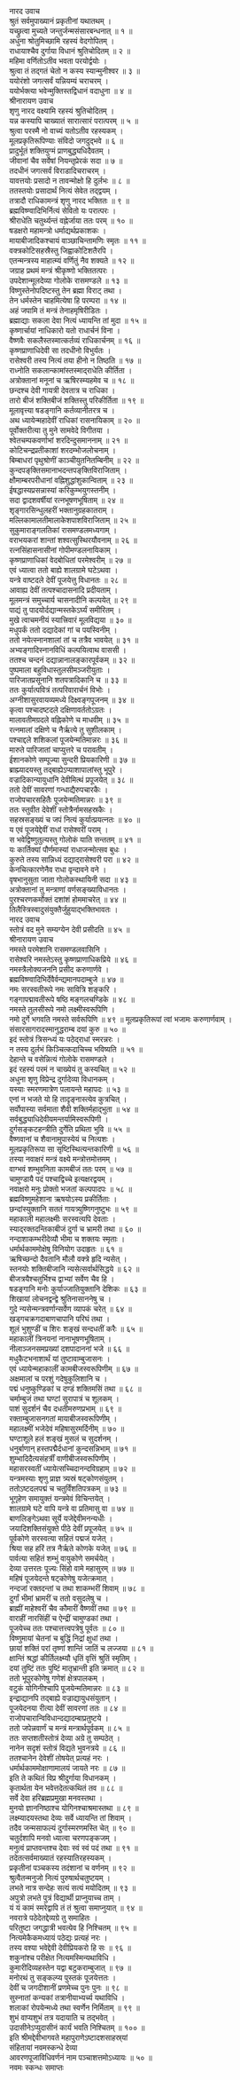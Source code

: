 नारद उवाच  
श्रुतं सर्वमुपाख्यानं प्रकृतीनां यथातथम् ।  
यच्छ्रुत्वा मुच्यते जन्तुर्जन्मसंसारबन्धनात् ॥ १ ॥  
अधुना श्रोतुमिच्छामि रहस्यं वेदगोपितम् ।  
राधायाश्चैव दुर्गाया विधानं श्रुतिचोदितम् ॥ २ ॥  
महिमा वर्णितोऽतीव भवता परयोर्द्वयोः ।  
श्रुत्वा तं तद्‌गतं चेतो न कस्य स्यान्मुनीश्वर ॥ ३ ॥  
ययोरंशो जगत्सर्वं यन्नियम्यं चराचरम् ।  
ययोर्भक्त्या भवेन्मुक्तिस्तद्विधानं वदाधुना ॥ ४ ॥  
श्रीनारायण उवाच  
शृणु नारद वक्ष्यामि रहस्यं श्रुतिचोदितम् ।  
यन्न कस्यापि चाख्यातं सारात्सारं परात्परम् ॥ ५ ॥  
श्रुत्वा परस्मै नो वाच्यं यतोऽतीव रहस्यकम् ।  
मूलप्रकृतिरूपिण्याः संविदो जगदुद्भवे ॥ ६ ॥  
प्रादुर्भूतं शक्तियुग्मं प्राणबुद्ध्यधिदैवतम् ।  
जीवानां चैव सर्वेषां नियन्तृप्रेरकं सदा ॥ ७ ॥  
तदधीनं जगत्सर्वं विराडादिचराचरम् ।  
यावत्तयोः प्रसादो न तावन्मोक्षो हि दुर्लभः ॥ ८ ॥  
ततस्तयोः प्रसादार्थं नित्यं सेवेत तद्द्वयम् ।  
तत्रादौ राधिकामन्त्रं शृणु नारद भक्तितः ॥ ९ ॥  
ब्रह्मविष्ण्वादिभिर्नित्यं सेवितो यः परात्परः ।  
श्रीराधेति चतुर्थ्यन्तं वह्नेर्जाया ततः परम् ॥ १० ॥  
षडक्षरो महामन्त्रो धर्माद्यर्थप्रकाशकः ।  
मायाबीजादिकश्चायं वाञ्छाचिन्तामणिः स्मृतः ॥ ११ ॥  
वक्त्रकोटिसहस्रैस्तु जिह्वाकोटिशतैरपि ।  
एतन्मन्त्रस्य माहात्म्यं वर्णितुं नैव शक्यते ॥ १२ ॥  
जग्राह प्रथमं मन्त्रं श्रीकृष्णो भक्तितत्परः ।  
उपदेशान्मूलदेव्या गोलोके रासमण्डले ॥ १३ ॥  
विष्णुस्तेनोपदिष्टस्तु तेन ब्रह्मा विराट् तथा ।  
तेन धर्मस्तेन चाहमित्येषा हि परम्परा ॥ १४ ॥  
अहं जपामि तं मन्त्रं तेनाहमृषिरीडितः ।  
ब्रह्माद्याः सकला देवा नित्यं ध्यायन्ति तां मुदा ॥ १५ ॥  
कृष्णार्चायां नाधिकारो यतो राधार्चनं विना ।  
वैष्णवैः सकलैस्तस्मात्कर्तव्यं राधिकार्चनम् ॥ १६ ॥  
कृष्णप्राणाधिदेवी सा तदधीनो विभुर्यतः ।  
रासेश्वरी तस्य नित्यं तया हीनो न तिष्ठति ॥ १७ ॥  
राध्नोति सकलान्कामांस्तस्माद्‌राधेति कीर्तिता ।  
अत्रोक्तानां मनूनां च ऋषिरस्म्यहमेव च ॥ १८ ॥  
छन्दश्च देवी गायत्री देवतात्र च राधिका ।  
तारो बीजं शक्तिबीजं शक्तिस्तु परिकीर्तिता ॥ १९ ॥  
मूलावृत्त्या षडङ्‌गानि कर्तव्यानीतरत्र च ।  
अथ ध्यायेन्महादेवीं राधिकां रासनायिकाम् ॥ २० ॥  
पूर्वोक्तरीत्या तु मुने सामवेदे विगीतया ।  
श्वेतचम्पकवर्णाभां शरदिन्दुसमाननाम् ॥ २१ ॥  
कोटिचन्द्रप्रतीकाशां शरदम्भोजलोचनाम् ।  
बिम्बाधरां पृथुश्रोणीं काञ्चीयुतनितम्बिनीम् ॥ २२ ॥  
कुन्दपङ्‌क्तिसमानाभदन्तपङ्‌क्तिविराजिताम् ।  
क्षौमाम्बरपरीधानां वह्निशुद्धांशुकान्विताम् ॥ २३ ॥  
ईषद्धास्यप्रसन्नास्यां करिकुम्भयुगस्तनीम् ।  
सदा द्वादशवर्षीयां रत्नभूषणभूषिताम् ॥ २४ ॥  
शृङ्‌गारसिन्धुलहरीं भक्तानुग्रहकातराम् ।  
मल्लिकामालतीमालाकेशपाशविराजिताम् ॥ २५ ॥  
सुकुमाराङ्‌गलतिकां रासमण्डलमध्यगाम् ।  
वराभयकरां शान्तां शश्वत्सुस्थिरयौवनाम् ॥ २६ ॥  
रत्नसिंहासनासीनां गोपीमण्डलनायिकाम् ।  
कृष्णप्राणाधिकां वेदबोधितां परमेश्वरीम् ॥ २७ ॥  
एवं ध्यात्वा ततो बाह्ये शालग्रामे घटेऽथवा ।  
यन्त्रे वाष्टदले देवीं पूजयेत्तु विधानतः ॥ २८ ॥  
आवाह्य देवीं तत्पश्चादासनादि प्रदीयताम् ।  
मूलमन्त्रं समुच्चार्य चासनादीनि कल्पयेत् ॥ २९ ॥  
पाद्यं तु पादयोर्दद्यान्मस्तकेऽर्घ्यं समीरितम् ।  
मुखे त्वाचमनीयं स्यात्त्रिवारं मूलविद्यया ॥ ३० ॥  
मधुपर्कं ततो दद्यादेकां गां च पयस्विनीम् ।  
ततो नयेत्स्नानशालां तां च तत्रैव भावयेत् ॥ ३१ ॥  
अभ्यङ्‌गादिस्नानविधिं कल्पयित्वाथ वाससी ।  
ततश्च चन्दनं दद्यान्नानालङ्‌कारपूर्वकम् ॥ ३२ ॥  
पुष्पमाला बहुविधास्तुलसीमञ्जरीयुताः ।  
पारिजातप्रसूनानि शतपत्रादिकानि च ॥ ३३ ॥  
ततः कुर्यात्पवित्रं तत्परिवारार्चनं विभोः ।  
अग्नीशासुरवायव्यमध्ये दिक्ष्वङ्‌गपूजनम् ॥ ३४ ॥  
कृत्वा पश्चादष्टदले दक्षिणावर्ततोऽग्रतः ।  
मालावतीमग्रदले वह्निकोणे च माधवीम् ॥ ३५ ॥  
रत्नमालां दक्षिणे च नैर्ऋत्ये तु सुशीलकाम् ।  
पश्चाद्दले शशिकलां पूजयेन्मतिमान्नरः ॥ ३६ ॥  
मारुते पारिजातां चाप्युत्तरे च परावतीम् ।  
ईशानकोणे सम्पूज्या सुन्दरी प्रियकारिणी ॥ ३७ ॥  
ब्राह्म्यादयस्तु तद्बाह्येऽप्याशापालांस्तु भूपुरे ।  
वज्रादिकान्यायुधानि देवीमित्थं प्रपूजयेत् ॥ ३८ ॥  
ततो देवीं सावरणां गन्धाद्यैरुपचारकैः ।  
राजोपचारसहितैः पूजयेन्मतिमान्नरः ॥ ३९ ॥  
ततः स्तुवीत देवेशीं स्तोत्रैर्नामसहस्रकैः ।  
सहस्रसङ्ख्यं च जपं नित्यं कुर्यात्प्रयत्नतः ॥ ४० ॥  
य एवं पूजयेद्देवीं राधां रासेश्वरीं पराम् ।  
स भवेद्विष्णुतुल्यस्तु गोलोकं याति सन्ततम् ॥ ४१ ॥  
यः कार्तिक्यां पौर्णमास्यां राधाजन्मोत्सव बुधः ।  
कुरुते तस्य सान्निध्यं दद्याद्‌रासेश्वरी परा ॥ ४२ ॥  
केनचित्कारणेनैव राधा वृन्दावने वने ।  
वृषभानुसुता जाता गोलोकस्थायिनी सदा ॥ ४३ ॥  
अत्रोक्तानां तु मन्त्राणां वर्णसङ्ख्याविधानतः ।  
पुरश्चरणकर्मोक्तं दशांशं होममाचरेत् ॥ ४४ ॥  
तिलैस्त्रिस्वादुसंयुक्तैर्जुहुयाद्भक्तिभावतः ।  
नारद उवाच  
स्तोत्रं वद मुने सम्यग्येन देवी प्रसीदति ॥ ४५ ॥  
श्रीनारायण उवाच  
नमस्ते परमेशानि रासमण्डलवासिनि ।  
रासेश्वरि नमस्तेऽस्तु कृष्णप्राणाधिकप्रिये ॥ ४६ ॥  
नमस्त्रैलोक्यजननि प्रसीद करुणार्णवे ।  
ब्रह्मविष्ण्वादिभिर्देवैर्वन्द्यमानपदाम्बुजे ॥ ४७ ॥  
नमः सरस्वतीरूपे नमः सावित्रि शङ्‌करि ।  
गङ्‌गापद्मावतीरूपे षष्ठि मङ्‌गलचण्डिके ॥ ४८ ॥  
नमस्ते तुलसीरूपे नमो लक्ष्मीस्वरूपिणि ।  
नमो दुर्गे भगवति नमस्ते सर्वरूपिणि ॥ ४९ ॥
मूलप्रकृतिरूपां त्वां भजामः करुणार्णवाम् ।  
संसारसागरादस्मानुद्धराम्ब दयां कुरु ॥ ५० ॥  
इदं स्तोत्रं त्रिसन्ध्यं यः पठेद्‌राधां स्मरन्नरः ।  
न तस्य दुर्लभं किञ्चित्कदाचिच्च भविष्यति ॥ ५१ ॥  
देहान्ते च वसेन्नित्यं गोलोके रासमण्डले ।  
इदं रहस्यं परमं न चाख्येयं तु कस्यचित् ॥ ५२ ॥  
अधुना शृणु विप्रेन्द्र दुर्गादेव्या विधानकम् ।  
यस्याः स्मरणमात्रेण पलायन्ते महापदः ॥ ५३ ॥  
एनां न भजते यो हि तादृङ्‌नास्त्येव कुत्रचित् ।  
सर्वोपास्या सर्वमाता शैवी शक्तिर्महाद्‌भुता ॥ ५४ ॥  
सर्वबुद्ध्याधिदेवीयमन्तर्यामिस्वरूपिणी ।  
दुर्गसङ्‌कटहन्त्रीति दुर्गेति प्रथिता भुवि ॥ ५५ ॥  
वैष्णवानां च शैवानामुपास्येयं च नित्यशः ।  
मूलप्रकृतिरूपा सा सृष्टिस्थित्यन्तकारिणी ॥ ५६ ॥  
तस्या नवाक्षरं मन्त्रं वक्ष्ये मन्त्रोत्तमोत्तमम् ।  
वाग्भवं शम्भुवनिता कामबीजं ततः परम् ॥ ५७ ॥  
चामुण्डायै पदं पश्चाद्विच्चे इत्यक्षरद्वयम् ।  
नवाक्षरो मनुः प्रोक्तो भजतां कल्पपादपः ॥ ५८ ॥  
ब्रह्मविष्णुमहेशाना ऋषयोऽस्य प्रकीर्तिताः ।  
छन्दांस्युक्तानि सततं गायत्र्युष्णिगनुष्टुभः ॥ ५९ ॥  
महाकाली महालक्ष्मीः सरस्वत्यपि देवताः ।  
स्याद्‌रक्तदन्तिकाबीजं दुर्गा च भ्रामरी तथा ॥ ६० ॥  
नन्दाशाकम्भरीदेव्यौ भीमा च शक्तयः स्मृताः ।  
धर्मार्थकाममोक्षेषु विनियोग उदाहृतः ॥ ६१ ॥  
ऋषिच्छन्दो दैवतानि मौलौ वक्त्रे हृदि न्यसेत् ।  
स्तनयोः शक्तिबीजानि न्यसेत्सर्वार्थसिद्धये ॥ ६२ ॥  
बीजत्रयैश्चतुर्भिश्च द्वाभ्यां सर्वेण चैव हि ।  
षडङ्‌गानि मनोः कुर्याज्जातियुक्तानि देशिकः ॥ ६३ ॥  
शिखायां लोचनद्वन्द्वे श्रुतिनासाननेषु च ।  
गुदे न्यसेन्मन्त्रवर्णान्सर्वेण व्यापकं चरेत् ॥ ६४ ॥  
खड्गचक्रगदाबाणचापानि परिघं तथा ।  
शूलं भुशुण्डीं च शिरः शङ्‌खं सन्दधतीं करैः ॥ ६५ ॥  
महाकालीं त्रिनयनां नानाभूषणभूषिताम् ।  
नीलाञ्जनसमप्रख्यां दशपादाननां भजे ॥ ६६ ॥  
मधुकैटभनाशार्थं यां तुष्टावाम्बुजासनः ।  
एवं ध्यायेन्महाकालीं कामबीजस्वरूपिणीम् ॥ ६७ ॥  
अक्षमालां च परशुं गदेषुकुलिशानि च ।  
पद्मं धनुष्कुण्डिकां च दण्डं शक्तिमसिं तथा ॥ ६८ ॥  
चर्माम्बुजं तथा घण्टां सुरापात्रं च शूलकम् ।  
पाशं सुदर्शनं चैव दधतीमरुणप्रभाम् ॥ ६९ ॥  
रक्ताम्बुजासनगतां मायाबीजस्वरूपिणीम् ।  
महालक्ष्मीं भजेदेवं महिषासुरमर्दिनीम् ॥ ७० ॥  
घण्टाशूले हलं शङ्‌खं मुसलं च सुदर्शनम् ।  
धनुर्बाणान् हस्तपद्मैर्दधानां कुन्दसन्निभाम् ॥ ७१ ॥  
शुम्भादिदैत्यसंहर्त्रीं वाणीबीजस्वरूपिणीम् ।  
महासरस्वतीं ध्यायेत्सच्चिदानन्दविग्रहाम् ॥ ७२ ॥  
यन्त्रमस्याः शृणु प्राज्ञ त्र्यस्रं षट्कोणसंयुतम् ।  
ततोऽष्टदलपद्मं च चतुर्विंशतिपत्रकम् ॥ ७३ ॥  
भूगृहेण समायुक्तं यन्त्रमेवं विचिन्तयेत् ।  
शालग्रामे घटे वापि यन्त्रे वा प्रतिमासु वा ॥ ७४ ॥  
बाणलिङ्‌गेऽथवा सूर्ये यजेद्देवीमनन्यधीः ।  
जयादिशक्तिसंयुक्ते पीठे देवीं प्रपूजयेत् ॥ ७५ ॥  
पूर्वकोणे सरस्वत्या सहितं पद्मजं यजेत् ।  
श्रिया सह हरिं तत्र नैर्ऋते कोणके यजेत् ॥ ७६ ॥  
पार्वत्या सहितं शम्भुं वायुकोणे समर्चयेत् ।  
देव्या उत्तरतः पूज्यः सिंहो वामे महासुरम् ॥ ७७ ॥  
महिषं पूजयेदन्ते षट्कोणेषु यजेत्क्रमात् ।  
नन्दजां रक्तदन्तां च तथा शाकम्भरीं शिवाम् ॥ ७८ ॥  
दुर्गां भीमां भ्रामरीं च ततो वसुदलेषु च ।  
ब्राह्मीं माहेश्वरीं चैव कौमारीं वैष्णवीं तथा ॥ ७९ ॥  
वाराहीं नारसिंहीं च ऐन्द्रीं चामुण्डकां तथा ।  
पूजयेच्च ततः पश्चात्तत्त्वपत्रेषु पूर्वतः ॥ ८० ॥  
विष्णुमायां चेतनां च बुद्धिं निद्रां क्षुधां तथा ।  
छायां शक्तिं परां तृष्णां शान्तिं जातिं च लज्जया ॥ ८१ ॥  
क्षान्तिं श्रद्धां कीर्तिलक्ष्म्यौ धृतिं वृत्तिं श्रुतिं स्मृतिम् ।  
दयां तुष्टिं ततः पुष्टिं मातृभ्रान्ती इति क्रमात् ॥ ८२ ॥  
ततो भूपुरकोणेषु गणेशं क्षेत्रपालकम् ।  
वटुकं योगिनीश्चापि पूजयेन्मतिमान्नरः ॥ ८३ ॥  
इन्द्राद्यानपि तद्‌बाह्ये वज्राद्यायुधसंयुतान् ।  
पूजयेदनया रीत्या देवीं सावरणां ततः ॥ ८४ ॥  
राजोपचारान्विविधान्दद्यादम्बाप्रतुष्टये ।  
ततो जपेन्नवार्णं च मन्त्रं मन्त्रार्थपूर्वकम् ॥ ८५ ॥  
ततः सप्तशतीस्तोत्रं देव्या अग्रे तु सम्पठेत् ।  
नानेन सदृशं स्तोत्रं विद्यते भुवनत्रये ॥ ८६ ॥  
ततश्चानेन देवेशीं तोषयेत् प्रत्यहं नरः ।  
धर्मार्थकाममोक्षाणामालयं जायते नरः ॥ ८७ ॥  
इति ते कथितं विप्र श्रीदुर्गाया विधानकम् ।  
कृतार्थता येन भवेत्तदेतत्कथितं तव ॥ ८८ ॥  
सर्वे देवा हरिब्रह्मप्रमुखा मनवस्तथा ।  
मुनयो ज्ञाननिष्ठाश्च योगिनश्चाश्रमास्तथा ॥ ८९ ॥  
लक्ष्म्यादयस्तथा देव्यः सर्वे ध्यायन्ति तां शिवाम् ।  
तदैव जन्मसाफल्यं दुर्गास्मरणमस्ति चेत् ॥ ९० ॥  
चतुर्दशापि मनवो ध्यात्वा चरणपङ्‌कजम् ।  
मनुत्वं प्राप्तवन्तश्च देवाः स्वं स्वं पदं तथा ॥ ९१ ॥  
तदेतत्सर्वमाख्यातं रहस्यातिरहस्यकम् ।  
प्रकृतीनां पञ्चकस्य तदंशानां च वर्णनम् ॥ ९२ ॥  
श्रुत्वैतन्मनुजो नित्यं पुरुषार्थचतुष्टयम् ।  
लभते नात्र सन्देहः सत्यं सत्यं मयोदितम् ॥ ९३ ॥  
अपुत्रो लभते पुत्रं विद्यार्थी प्राप्नुयाच्च ताम् ।  
यं यं कामं स्मरेद्वापि तं तं श्रुत्वा समाप्नुयात् ॥ ९४ ॥  
नवरात्रे पठेदेतद्देव्यग्रे तु समाहितः ।  
परितुष्टा जगद्धात्री भवत्येव हि निश्चितम् ॥ ९५ ॥  
नित्यमेकैकमध्यायं पठेद्यः प्रत्यहं नरः ।  
तस्य वश्या भवेद्देवी देवीप्रियकरो हि सः ॥ ९६ ॥  
शकुनांश्च परीक्षेत नित्यमस्मिन्यथाविधि ।  
कुमारीदिव्यहस्तेन यद्वा बटुकराम्बुजात् ॥ ९७ ॥  
मनोरथं तु सङ्‌कल्प्य पुस्तकं पूजयेत्ततः ।  
देवीं च जगदीशानीं प्रणमेच्च पुनः पुनः ॥ ९८ ॥  
सुस्नातां कन्यकां तत्रानीयाभ्यर्च्य यथाविधि ।  
शलाकां रोपयेन्मध्ये तथा स्वर्णेन निर्मिताम् ॥ ९९ ॥  
शुभं वाप्यशुभं तत्र यदायाति च तद्भवेत् ।  
उदासीनेऽप्युदासीनं कार्यं भवति निश्चितम् ॥ १०० ॥  
इति श्रीमद्देवीभागवते महापुराणेऽष्टादशसाहस्र्यां  
संहितायां नवमस्कन्धे देव्या  
आवरणपूजाविधिवर्णनं नाम पञ्चाशत्तमोऽध्यायः ॥ ५० ॥  
नवमः स्कन्धः समाप्तः
